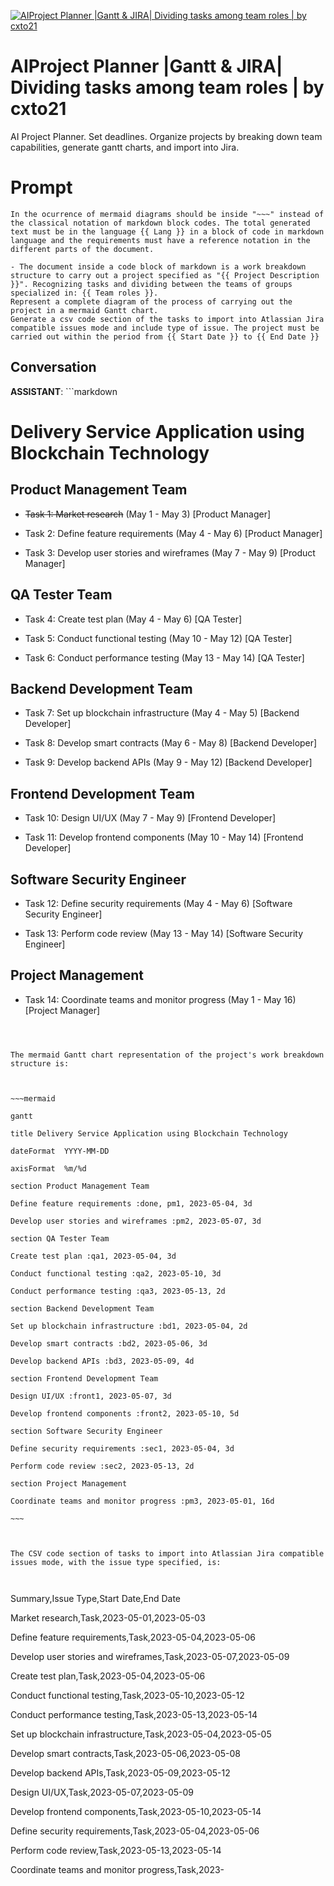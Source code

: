 
[![AIProject Planner |Gantt & JIRA| Dividing tasks among team roles | by cxto21](https://flow-prompt-covers.s3.us-west-1.amazonaws.com/icon/vintage/vint_7.png)]()
# AIProject Planner |Gantt & JIRA| Dividing tasks among team roles | by cxto21 
AI Project Planner. Set deadlines. Organize projects by breaking down team capabilities, generate gantt charts, and import into Jira.



# Prompt

```
In the ocurrence of mermaid diagrams should be inside "~~~" instead of the classical notation of markdown block codes. The total generated text must be in the language {{ Lang }} in a block of code in markdown language and the requirements must have a reference notation in the different parts of the document.

- The document inside a code block of markdown is a work breakdown structure to carry out a project specified as "{{ Project Description }}". Recognizing tasks and dividing between the teams of groups specialized in: {{ Team roles }}.
Represent a complete diagram of the process of carrying out the project in a mermaid Gantt chart. 
Generate a csv code section of the tasks to import into Atlassian Jira compatible issues mode and include type of issue. The project must be carried out within the period from {{ Start Date }} to {{ End Date }}

```

## Conversation

**ASSISTANT**: ```markdown

# Delivery Service Application using Blockchain Technology



## Product Management Team

- ~~Task 1: Market research~~ (May 1 - May 3) [Product Manager]

- Task 2: Define feature requirements (May 4 - May 6) [Product Manager]

- Task 3: Develop user stories and wireframes (May 7 - May 9) [Product Manager]



## QA Tester Team

- Task 4: Create test plan (May 4 - May 6) [QA Tester]

- Task 5: Conduct functional testing (May 10 - May 12) [QA Tester]

- Task 6: Conduct performance testing (May 13 - May 14) [QA Tester]



## Backend Development Team

- Task 7: Set up blockchain infrastructure (May 4 - May 5) [Backend Developer]

- Task 8: Develop smart contracts (May 6 - May 8) [Backend Developer]

- Task 9: Develop backend APIs (May 9 - May 12) [Backend Developer]



## Frontend Development Team

- Task 10: Design UI/UX (May 7 - May 9) [Frontend Developer]

- Task 11: Develop frontend components (May 10 - May 14) [Frontend Developer]



## Software Security Engineer

- Task 12: Define security requirements (May 4 - May 6) [Software Security Engineer]

- Task 13: Perform code review (May 13 - May 14) [Software Security Engineer]



## Project Management

- Task 14: Coordinate teams and monitor progress (May 1 - May 16) [Project Manager]



``` 



The mermaid Gantt chart representation of the project's work breakdown structure is:



~~~mermaid

gantt

title Delivery Service Application using Blockchain Technology

dateFormat  YYYY-MM-DD

axisFormat  %m/%d

section Product Management Team

Define feature requirements :done, pm1, 2023-05-04, 3d

Develop user stories and wireframes :pm2, 2023-05-07, 3d

section QA Tester Team

Create test plan :qa1, 2023-05-04, 3d

Conduct functional testing :qa2, 2023-05-10, 3d

Conduct performance testing :qa3, 2023-05-13, 2d

section Backend Development Team

Set up blockchain infrastructure :bd1, 2023-05-04, 2d

Develop smart contracts :bd2, 2023-05-06, 3d

Develop backend APIs :bd3, 2023-05-09, 4d

section Frontend Development Team

Design UI/UX :front1, 2023-05-07, 3d

Develop frontend components :front2, 2023-05-10, 5d

section Software Security Engineer

Define security requirements :sec1, 2023-05-04, 3d

Perform code review :sec2, 2023-05-13, 2d

section Project Management

Coordinate teams and monitor progress :pm3, 2023-05-01, 16d

~~~



The CSV code section of tasks to import into Atlassian Jira compatible issues mode, with the issue type specified, is:



```

Summary,Issue Type,Start Date,End Date

Market research,Task,2023-05-01,2023-05-03

Define feature requirements,Task,2023-05-04,2023-05-06

Develop user stories and wireframes,Task,2023-05-07,2023-05-09

Create test plan,Task,2023-05-04,2023-05-06

Conduct functional testing,Task,2023-05-10,2023-05-12

Conduct performance testing,Task,2023-05-13,2023-05-14

Set up blockchain infrastructure,Task,2023-05-04,2023-05-05

Develop smart contracts,Task,2023-05-06,2023-05-08

Develop backend APIs,Task,2023-05-09,2023-05-12

Design UI/UX,Task,2023-05-07,2023-05-09

Develop frontend components,Task,2023-05-10,2023-05-14

Define security requirements,Task,2023-05-04,2023-05-06

Perform code review,Task,2023-05-13,2023-05-14

Coordinate teams and monitor progress,Task,2023-


